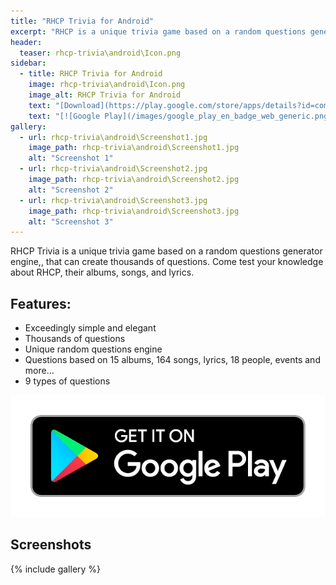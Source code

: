 ```yaml
---
title: "RHCP Trivia for Android"
excerpt: "RHCP is a unique trivia game based on a random questions generator engine, that can create thousands of questions. Come test your knowledge about the RHCP, their albums, songs, and lyrics."
header:
  teaser: rhcp-trivia\android\Icon.png
sidebar:
  - title: RHCP Trivia for Android
    image: rhcp-trivia\android\Icon.png
    image_alt: RHCP Trivia for Android
    text: "[Download](https://play.google.com/store/apps/details?id=com.saguiitay.RHCPTrivia){: .btn .btn--large .btn--success}"
    text: "[![Google Play](/images/google_play_en_badge_web_generic.png)](https://play.google.com/store/apps/details?id=com.saguiitay.RHCPTrivia)"
gallery:
  - url: rhcp-trivia\android\Screenshot1.jpg
    image_path: rhcp-trivia\android\Screenshot1.jpg
    alt: "Screenshot 1"
  - url: rhcp-trivia\android\Screenshot2.jpg
    image_path: rhcp-trivia\android\Screenshot2.jpg
    alt: "Screenshot 2"
  - url: rhcp-trivia\android\Screenshot3.jpg
    image_path: rhcp-trivia\android\Screenshot3.jpg
    alt: "Screenshot 3"
---
```


RHCP Trivia is a unique trivia game based on a random questions generator engine,, that can create thousands of questions. Come test your knowledge about RHCP, their albums, songs, and lyrics.

## Features:

  - Exceedingly simple and elegant
  - Thousands of questions
  - Unique random questions engine
  - Questions based on 15 albums, 164 songs, lyrics, 18 people, events and more…
  - 9 types of questions

  
[![Google Play](/images/google_play_en_badge_web_generic.png)](https://play.google.com/store/apps/details?id=com.saguiitay.RHCPTrivia)
  
## Screenshots

{% include gallery %}
